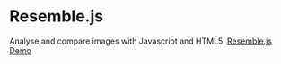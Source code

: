 Resemble.js
==========

Analyse and compare images with Javascript and HTML5. [Resemble.js Demo](http://huddle.github.com/Resemble.js/)